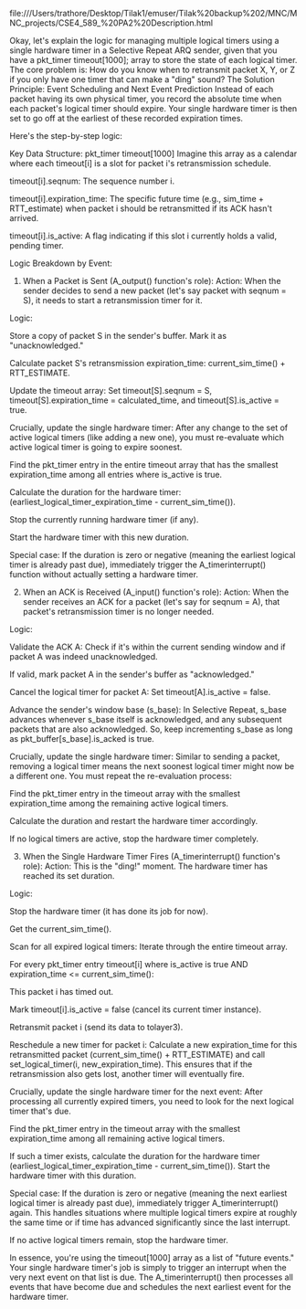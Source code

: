 file:///Users/trathore/Desktop/Tilak1/emuser/Tilak%20backup%202/MNC/MNC_projects/CSE4_589_%20PA2%20Description.html




Okay, let's explain the logic for managing multiple logical timers using a single hardware timer in a Selective Repeat ARQ sender, given that you have a pkt_timer timeout[1000]; array to store the state of each logical timer.
The core problem is: How do you know when to retransmit packet X, Y, or Z if you only have one timer that can make a "ding" sound?
The Solution Principle: Event Scheduling and Next Event Prediction Instead of each packet having its own physical timer, you record the absolute time when each packet's logical timer should expire. Your single hardware timer is then set to go off at the earliest of these recorded expiration times.

Here's the step-by-step logic:

Key Data Structure: pkt_timer timeout[1000]
Imagine this array as a calendar where each timeout[i] is a slot for packet i's retransmission schedule.

timeout[i].seqnum: The sequence number i.

timeout[i].expiration_time: The specific future time (e.g., sim_time + RTT_estimate) when packet i should be retransmitted if its ACK hasn't arrived.

timeout[i].is_active: A flag indicating if this slot i currently holds a valid, pending timer.

Logic Breakdown by Event:
1. When a Packet is Sent (A_output() function's role):
Action: When the sender decides to send a new packet (let's say packet with seqnum = S), it needs to start a retransmission timer for it.

Logic:

Store a copy of packet S in the sender's buffer. Mark it as "unacknowledged."

Calculate packet S's retransmission expiration_time: current_sim_time() + RTT_ESTIMATE.

Update the timeout array: Set timeout[S].seqnum = S, timeout[S].expiration_time = calculated_time, and timeout[S].is_active = true.

Crucially, update the single hardware timer: After any change to the set of active logical timers (like adding a new one), you must re-evaluate which active logical timer is going to expire soonest.

Find the pkt_timer entry in the entire timeout array that has the smallest expiration_time among all entries where is_active is true.

Calculate the duration for the hardware timer: (earliest_logical_timer_expiration_time - current_sim_time()).

Stop the currently running hardware timer (if any).

Start the hardware timer with this new duration.

Special case: If the duration is zero or negative (meaning the earliest logical timer is already past due), immediately trigger the A_timerinterrupt() function without actually setting a hardware timer.

2. When an ACK is Received (A_input() function's role):
Action: When the sender receives an ACK for a packet (let's say for seqnum = A), that packet's retransmission timer is no longer needed.

Logic:

Validate the ACK A: Check if it's within the current sending window and if packet A was indeed unacknowledged.

If valid, mark packet A in the sender's buffer as "acknowledged."

Cancel the logical timer for packet A: Set timeout[A].is_active = false.

Advance the sender's window base (s_base): In Selective Repeat, s_base advances whenever s_base itself is acknowledged, and any subsequent packets that are also acknowledged. So, keep incrementing s_base as long as pkt_buffer[s_base].is_acked is true.

Crucially, update the single hardware timer: Similar to sending a packet, removing a logical timer means the next soonest logical timer might now be a different one. You must repeat the re-evaluation process:

Find the pkt_timer entry in the timeout array with the smallest expiration_time among the remaining active logical timers.

Calculate the duration and restart the hardware timer accordingly.

If no logical timers are active, stop the hardware timer completely.

3. When the Single Hardware Timer Fires (A_timerinterrupt() function's role):
Action: This is the "ding!" moment. The hardware timer has reached its set duration.

Logic:

Stop the hardware timer (it has done its job for now).

Get the current_sim_time().

Scan for all expired logical timers: Iterate through the entire timeout array.

For every pkt_timer entry timeout[i] where is_active is true AND expiration_time <= current_sim_time():

This packet i has timed out.

Mark timeout[i].is_active = false (cancel its current timer instance).

Retransmit packet i (send its data to tolayer3).

Reschedule a new timer for packet i: Calculate a new expiration_time for this retransmitted packet (current_sim_time() + RTT_ESTIMATE) and call set_logical_timer(i, new_expiration_time). This ensures that if the retransmission also gets lost, another timer will eventually fire.

Crucially, update the single hardware timer for the next event: After processing all currently expired timers, you need to look for the next logical timer that's due.

Find the pkt_timer entry in the timeout array with the smallest expiration_time among all remaining active logical timers.

If such a timer exists, calculate the duration for the hardware timer (earliest_logical_timer_expiration_time - current_sim_time()).
Start the hardware timer with this duration.

Special case: If the duration is zero or negative (meaning the next earliest logical timer is already past due), immediately trigger A_timerinterrupt() again. This handles situations where multiple logical timers expire at roughly the same time or if time has advanced significantly since the last interrupt.

If no active logical timers remain, stop the hardware timer.

In essence, you're using the timeout[1000] array as a list of "future events." Your single hardware timer's job is simply to trigger an interrupt when the very next event on that list is due. The A_timerinterrupt() then processes all events that have become due and schedules the next earliest event for the hardware timer.
